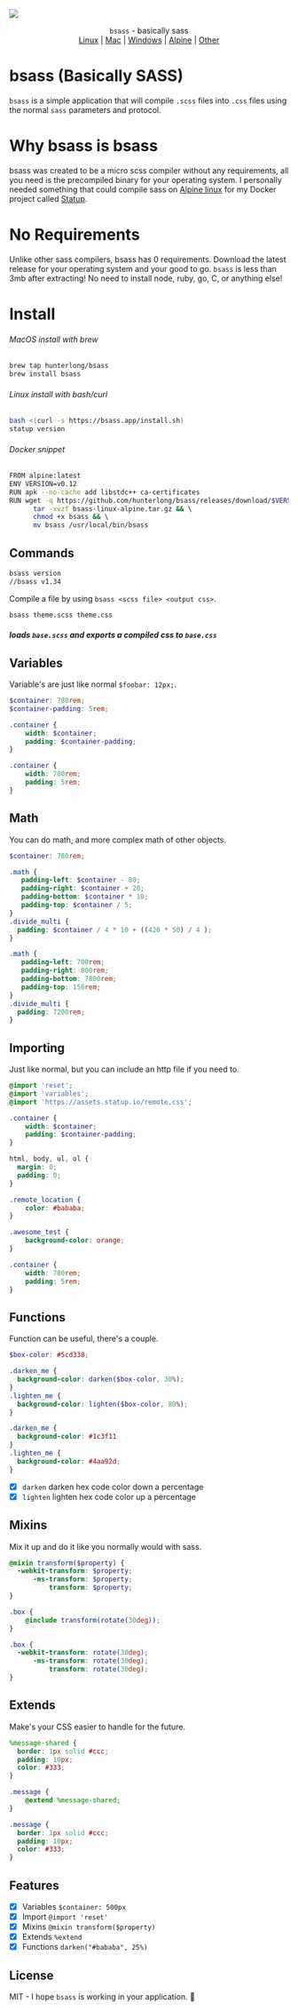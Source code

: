 <img src="https://img.cjx.io/bsasslogo.png">
<p align="center">
    <code>bsass</code> - basically sass<br>
    <a href="https://github.com/hunterlong/bsass/releases/latest">Linux</a> | <a href="https://github.com/hunterlong/bsass/releases/latest">Mac</a> | <a href="https://github.com/hunterlong/bsass/releases/latest">Windows</a> | <a href="https://github.com/hunterlong/bsass/releases/latest">Alpine</a> | <a href="https://github.com/hunterlong/bsass/releases/latest">Other</a>
</p>

# bsass (Basically SASS)
`bsass` is a simple application that will compile `.scss` files into `.css` files using the normal `sass` parameters and protocol. 

# Why bsass is bsass
bsass was created to be a micro scss compiler without any requirements, all you need is the precompiled binary for your operating system. I personally needed something that could compile sass on [Alpine linux](https://github.com/hunterlong/bsass/releases/latest) for my Docker project called [Statup](https://github.com/hunterlong/statup).

# No Requirements
Unlike other sass compilers, bsass has 0 requirements. Download the latest release for your operating system and your good to go. `bsass` is less than 3mb after extracting! No need to install node, ruby, go, C, or anything else! 

# Install
###### MacOS install with brew
```bash
brew tap hunterlong/bsass
brew install bsass
```
###### Linux install with bash/curl
```bash
bash <(curl -s https://bsass.app/install.sh)
statup version
```
###### Docker snippet
```bash
FROM alpine:latest
ENV VERSION=v0.12
RUN apk --no-cache add libstdc++ ca-certificates
RUN wget -q https://github.com/hunterlong/bsass/releases/download/$VERSION/bsass-linux-alpine.tar.gz && \ 
      tar -xvzf bsass-linux-alpine.tar.gz && \ 
      chmod +x bsass && \ 
      mv bsass /usr/local/bin/bsass
```

## Commands
```bash
bsass version
//bsass v1.34
```
Compile a file by using `bsass <scss file> <output css>`.
```bash
bsass theme.scss theme.css
```
##### loads `base.scss` and exports a compiled css to `base.css`

## Variables
Variable's are just like normal `$foobar: 12px;`.
```scss
$container: 780rem;
$container-padding: 5rem;
```
```scss
.container {
    width: $container;
    padding: $container-padding;
}
```
```css
.container {
    width: 780rem;
    padding: 5rem;
}
```

## Math
You can do math, and more complex math of other objects.
```scss
$container: 780rem;
```
```scss
.math {
   padding-left: $container - 80;
   padding-right: $container + 20;
   padding-bottom: $container * 10;
   padding-top: $container / 5;
}
.divide_multi {
  padding: $container / 4 * 10 + ((420 * 50) / 4 );
}
```
```css
.math {
   padding-left: 700rem;
   padding-right: 800rem;
   padding-bottom: 7800rem;
   padding-top: 156rem;
}
.divide_multi {
  padding: 7200rem;
}
```

## Importing
Just like normal, but you can include an http file if you need to.
```scss
@import 'reset';
@import 'variables';
@import 'https://assets.statup.io/remote.css';

.container {
    width: $container;
    padding: $container-padding;
}
```
```css
html, body, ul, ol {
  margin: 0;
  padding: 0;
}

.remote_location {
    color: #bababa;
}

.awesome_test {
    background-color: orange;
}

.container {
    width: 780rem;
    padding: 5rem;
}
```

## Functions
Function can be useful, there's a couple.
```scss
$box-color: #5cd338;
```
```scss
.darken_me {
  background-color: darken($box-color, 30%);
}
.lighten_me {
  background-color: lighten($box-color, 80%);
}
```
```css
.darken_me {
  background-color: #1c3f11
}
.lighten_me {
  background-color: #4aa92d;
}
```
- [x] `darken` darken hex code color down a percentage
- [x] `lighten` lighten hex code color up a percentage

## Mixins
Mix it up and do it like you normally would with sass.
```scss
@mixin transform($property) {
  -webkit-transform: $property;
      -ms-transform: $property;
          transform: $property;
}
```
```scss
.box {
    @include transform(rotate(30deg));
}
```
```css
.box {
  -webkit-transform: rotate(30deg);
      -ms-transform: rotate(30deg);
          transform: rotate(30deg);
}
```

## Extends
Make's your CSS easier to handle for the future.
```scss
%message-shared {
  border: 1px solid #ccc;
  padding: 10px;
  color: #333;
}
```
```scss
.message {
    @extend %message-shared;
}
```
```css
.message {
  border: 1px solid #ccc;
  padding: 10px;
  color: #333;
}
```

## Features
- [x] Variables `$container: 500px`
- [x] Import `@import 'reset'`
- [x] Mixins `@mixin transform($property)`
- [x] Extends `%extend`
- [x] Functions `darken("#bababa", 25%)`

## License
MIT - I hope `bsass` is working in your application. :information_desk_person:



